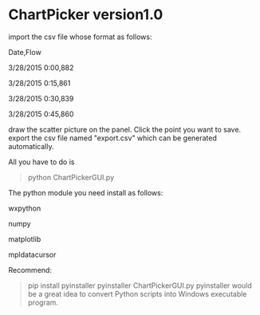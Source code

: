 # ChartPicker version1.0

import the csv file whose format as follows:

Date,Flow

3/28/2015 0:00,882

3/28/2015 0:15,861

3/28/2015 0:30,839

3/28/2015 0:45,860


draw the scatter picture on the panel.
Click the point you want to save.
export the csv file named "export.csv" which can be generated automatically.

All you have to do is
> python ChartPickerGUI.py

The python module you need install as follows:

wxpython

numpy

matplotlib

mpldatacursor

Recommend:
>pip install pyinstaller
>pyinstaller ChartPickerGUI.py
pyinstaller would be a great idea to convert Python scripts into Windows executable program.

